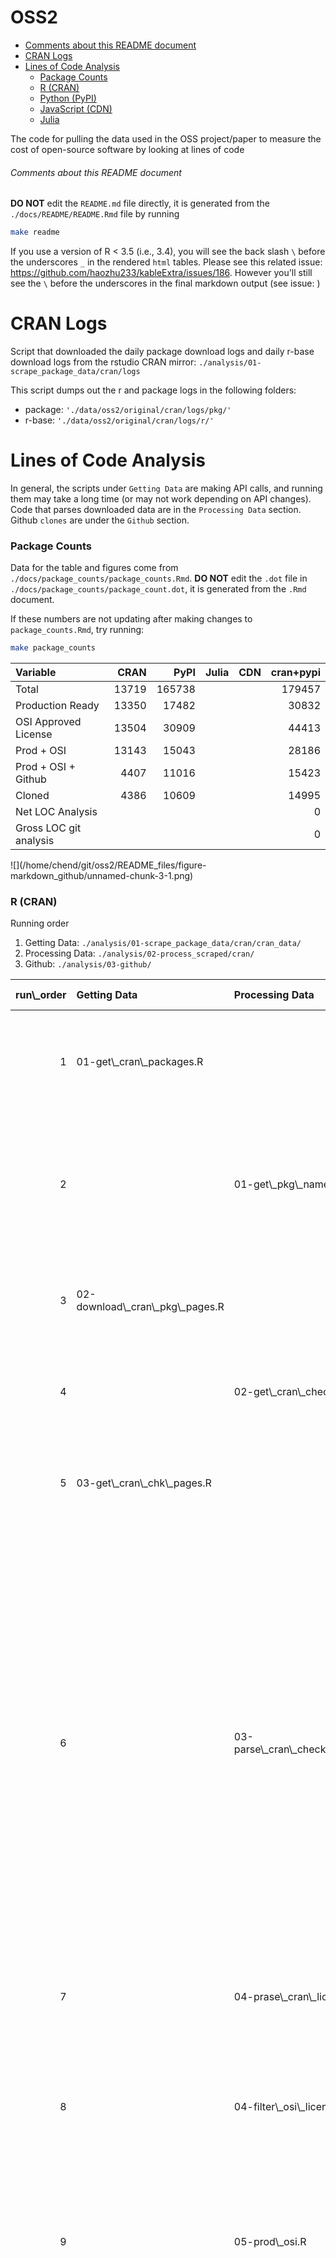 OSS2
================

-   [Comments about this README document](#comments-about-this-readme-document)
-   [CRAN Logs](#cran-logs)
-   [Lines of Code Analysis](#lines-of-code-analysis)
    -   [Package Counts](#package-counts)
    -   [R (CRAN)](#r-cran)
    -   [Python (PyPI)](#python-pypi)
    -   [JavaScript (CDN)](#javascript-cdn)
    -   [Julia](#julia)

The code for pulling the data used in the OSS project/paper to measure the cost of open-source software by looking at lines of code

###### Comments about this README document

**DO NOT** edit the `README.md` file directly, it is generated from the `./docs/README/README.Rmd` file by running

``` bash
make readme
```

If you use a version of R &lt; 3.5 (i.e., 3.4), you will see the back slash `\` before the underscores `_` in the rendered `html` tables. Please see this related issue: <https://github.com/haozhu233/kableExtra/issues/186>. However you'll still see the `\` before the underscores in the final markdown output (see issue: )

CRAN Logs
=========

Script that downloaded the daily package download logs and daily r-base download logs from the rstudio CRAN mirror: `./analysis/01-scrape_package_data/cran/logs`

This script dumps out the r and package logs in the following folders:

-   package: `'./data/oss2/original/cran/logs/pkg/'`
-   r-base: `'./data/oss2/original/cran/logs/r/'`

Lines of Code Analysis
======================

In general, the scripts under `Getting Data` are making API calls, and running them may take a long time (or may not work depending on API changes). Code that parses downloaded data are in the `Processing Data` section. Github `clones` are under the `Github` section.

### Package Counts

Data for the table and figures come from `./docs/package_counts/package_counts.Rmd`. **DO NOT** edit the `.dot` file in `./docs/package_counts/package_count.dot`, it is generated from the `.Rmd` document.

If these numbers are not updating after making changes to `package_counts.Rmd`, try running:

``` bash
make package_counts
```

<table class="table table-striped table-hover table-condensed table-responsive" style="margin-left: auto; margin-right: auto;">
<thead>
<tr>
<th style="text-align:left;">
Variable
</th>
<th style="text-align:right;">
CRAN
</th>
<th style="text-align:right;">
PyPI
</th>
<th style="text-align:left;">
Julia
</th>
<th style="text-align:left;">
CDN
</th>
<th style="text-align:right;">
cran+pypi
</th>
</tr>
</thead>
<tbody>
<tr>
<td style="text-align:left;">
Total
</td>
<td style="text-align:right;">
13719
</td>
<td style="text-align:right;">
165738
</td>
<td style="text-align:left;">
</td>
<td style="text-align:left;">
</td>
<td style="text-align:right;">
179457
</td>
</tr>
<tr>
<td style="text-align:left;">
Production Ready
</td>
<td style="text-align:right;">
13350
</td>
<td style="text-align:right;">
17482
</td>
<td style="text-align:left;">
</td>
<td style="text-align:left;">
</td>
<td style="text-align:right;">
30832
</td>
</tr>
<tr>
<td style="text-align:left;">
OSI Approved License
</td>
<td style="text-align:right;">
13504
</td>
<td style="text-align:right;">
30909
</td>
<td style="text-align:left;">
</td>
<td style="text-align:left;">
</td>
<td style="text-align:right;">
44413
</td>
</tr>
<tr>
<td style="text-align:left;">
Prod + OSI
</td>
<td style="text-align:right;">
13143
</td>
<td style="text-align:right;">
15043
</td>
<td style="text-align:left;">
</td>
<td style="text-align:left;">
</td>
<td style="text-align:right;">
28186
</td>
</tr>
<tr>
<td style="text-align:left;">
Prod + OSI + Github
</td>
<td style="text-align:right;">
4407
</td>
<td style="text-align:right;">
11016
</td>
<td style="text-align:left;">
</td>
<td style="text-align:left;">
</td>
<td style="text-align:right;">
15423
</td>
</tr>
<tr>
<td style="text-align:left;">
Cloned
</td>
<td style="text-align:right;">
4386
</td>
<td style="text-align:right;">
10609
</td>
<td style="text-align:left;">
</td>
<td style="text-align:left;">
</td>
<td style="text-align:right;">
14995
</td>
</tr>
<tr>
<td style="text-align:left;">
Net LOC Analysis
</td>
<td style="text-align:right;">
</td>
<td style="text-align:right;">
</td>
<td style="text-align:left;">
</td>
<td style="text-align:left;">
</td>
<td style="text-align:right;">
0
</td>
</tr>
<tr>
<td style="text-align:left;">
Gross LOC git analysis
</td>
<td style="text-align:right;">
</td>
<td style="text-align:right;">
</td>
<td style="text-align:left;">
</td>
<td style="text-align:left;">
</td>
<td style="text-align:right;">
0
</td>
</tr>
</tbody>
</table>
![](/home/chend/git/oss2/README_files/figure-markdown_github/unnamed-chunk-3-1.png)

### R (CRAN)

Running order

1.  Getting Data: `./analysis/01-scrape_package_data/cran/cran_data/`
2.  Processing Data: `./analysis/02-process_scraped/cran/`
3.  Github: `./analysis/03-github/`

<table class="table table-striped table-hover table-condensed table-responsive" style="margin-left: auto; margin-right: auto;">
<thead>
<tr>
<th style="text-align:right;">
run\_order
</th>
<th style="text-align:left;">
Getting Data
</th>
<th style="text-align:left;">
Processing Data
</th>
<th style="text-align:left;">
Github
</th>
<th style="text-align:left;">
Git Analysis
</th>
<th style="text-align:left;">
Notes
</th>
</tr>
</thead>
<tbody>
<tr>
<td style="text-align:right;">
1
</td>
<td style="text-align:left;">
01-get\_cran\_packages.R
</td>
<td style="text-align:left;">
</td>
<td style="text-align:left;">
</td>
<td style="text-align:left;">
</td>
<td style="text-align:left;">
Reads and saves the HTML from the CRAN website: '<https://cran.r-project.org/web/packages/available_packages_by_name.html>'. This file automatically saves the date the script was run in the output file.
</td>
</tr>
<tr>
<td style="text-align:right;">
2
</td>
<td style="text-align:left;">
</td>
<td style="text-align:left;">
01-get\_pkg\_names.R
</td>
<td style="text-align:left;">
</td>
<td style="text-align:left;">
</td>
<td style="text-align:left;">
Gets the URLs for each CRAN package page. Sets up the dataset for package name, package page URL, and package page download location.
</td>
</tr>
<tr>
<td style="text-align:right;">
3
</td>
<td style="text-align:left;">
02-download\_cran\_pkg\_pages.R
</td>
<td style="text-align:left;">
</td>
<td style="text-align:left;">
</td>
<td style="text-align:left;">
</td>
<td style="text-align:left;">
Downloads the package page HTML as specified by the url and save output in the input file.
</td>
</tr>
<tr>
<td style="text-align:right;">
4
</td>
<td style="text-align:left;">
</td>
<td style="text-align:left;">
02-get\_cran\_check\_links.R
</td>
<td style="text-align:left;">
</td>
<td style="text-align:left;">
</td>
<td style="text-align:left;">
Similar to the 01-get\_pkg\_name.R script, but this gets the URL for the CRAN checks page for all the packages.
</td>
</tr>
<tr>
<td style="text-align:right;">
5
</td>
<td style="text-align:left;">
03-get\_cran\_chk\_pages.R
</td>
<td style="text-align:left;">
</td>
<td style="text-align:left;">
</td>
<td style="text-align:left;">
</td>
<td style="text-align:left;">
Downloads the package page HTML as specified by the url and save output in the input file.
</td>
</tr>
<tr>
<td style="text-align:right;">
6
</td>
<td style="text-align:left;">
</td>
<td style="text-align:left;">
03-parse\_cran\_check\_results.R
</td>
<td style="text-align:left;">
</td>
<td style="text-align:left;">
</td>
<td style="text-align:left;">
Used the same heuristics used in the summer to determine “production ready”. There are different systems each package is checked against. We use the ones that are “release” versions to check whether a package is “production ready”. From there we look at the build status of the package for the releases. A package is marked as “production ready” if all the values are either “OK”, “NOTE”, or “WARN”. That means a package is marked as “not production ready” if any of the values are “ERROR”, or “FAIL”.
</td>
</tr>
<tr>
<td style="text-align:right;">
7
</td>
<td style="text-align:left;">
</td>
<td style="text-align:left;">
04-prase\_cran\_licenses.R
</td>
<td style="text-align:left;">
</td>
<td style="text-align:left;">
</td>
<td style="text-align:left;">
Extracts the text from the “License: ” portion of the CRAN package page
</td>
</tr>
<tr>
<td style="text-align:right;">
8
</td>
<td style="text-align:left;">
</td>
<td style="text-align:left;">
04-filter\_osi\_licenses.R
</td>
<td style="text-align:left;">
</td>
<td style="text-align:left;">
</td>
<td style="text-align:left;">
Uses the master osi license file to tag osi approved licenses. There is a visual check here, but it seems that those packages that are not OSI approved are CC and ACM “licenses”.
</td>
</tr>
<tr>
<td style="text-align:right;">
9
</td>
<td style="text-align:left;">
</td>
<td style="text-align:left;">
05-prod\_osi.R
</td>
<td style="text-align:left;">
</td>
<td style="text-align:left;">
</td>
<td style="text-align:left;">
Combines the production-ready data with the osi-approved data and then filter down packages that are both production-ready and osi-approved.
</td>
</tr>
<tr>
<td style="text-align:right;">
10
</td>
<td style="text-align:left;">
</td>
<td style="text-align:left;">
06-parse\_github\_url.R
</td>
<td style="text-align:left;">
</td>
<td style="text-align:left;">
</td>
<td style="text-align:left;">
Uses the link(s) provided by the “URL” value on the CRAN package page to potentially parse a github URL. If multiple github-like URLs are provided, we use the first one listed. If no github URLs are found in the “URL” section, we use look at the “Bugreport” value on the CRAN package page. If there is a github URL there we use that as the github URL to get a github user/repo slug. We use thig slug to create a clone URL to clone (i.e., download) the cran package from github.
</td>
</tr>
<tr>
<td style="text-align:right;">
11
</td>
<td style="text-align:left;">
01-get\_cran\_pkg\_src.R
</td>
<td style="text-align:left;">
</td>
<td style="text-align:left;">
</td>
<td style="text-align:left;">
</td>
<td style="text-align:left;">
Extracts the text from the “package source” portion of the CRAN package page to create a download URL for the current package source compressed file.
</td>
</tr>
<tr>
<td style="text-align:right;">
12
</td>
<td style="text-align:left;">
02-download\_cran\_pkg\_src.R
</td>
<td style="text-align:left;">
</td>
<td style="text-align:left;">
</td>
<td style="text-align:left;">
</td>
<td style="text-align:left;">
Downloads the files from the data specified in the input data.
</td>
</tr>
<tr>
<td style="text-align:right;">
13
</td>
<td style="text-align:left;">
</td>
<td style="text-align:left;">
</td>
<td style="text-align:left;">
01-03-clone\_cran.R
</td>
<td style="text-align:left;">
</td>
<td style="text-align:left;">
Clones the github projects from the parsed github slug (user/repo). Not all slugs were valid (i.e., not all github clone urls were valid). This is because some repositories do not exist anymore, they could've been renamed, and sometimes the user (i.e., owner) does not exist anymore.
</td>
</tr>
</tbody>
</table>
<table class="table table-striped table-hover table-condensed table-responsive" style="margin-left: auto; margin-right: auto;">
<thead>
<tr>
<th style="text-align:right;">
run\_order
</th>
<th style="text-align:left;">
Getting Data
</th>
<th style="text-align:left;">
Processing Data
</th>
<th style="text-align:left;">
Github
</th>
<th style="text-align:left;">
input
</th>
<th style="text-align:left;">
output
</th>
</tr>
</thead>
<tbody>
<tr>
<td style="text-align:right;">
1
</td>
<td style="text-align:left;">
01-get\_cran\_packages.R
</td>
<td style="text-align:left;">
</td>
<td style="text-align:left;">
</td>
<td style="text-align:left;">
</td>
<td style="text-align:left;">
./data/oss2/original/cran/2019-02-16-cran-pkgs.html'
</td>
</tr>
<tr>
<td style="text-align:right;">
2
</td>
<td style="text-align:left;">
</td>
<td style="text-align:left;">
01-get\_pkg\_names.R
</td>
<td style="text-align:left;">
</td>
<td style="text-align:left;">
./data/oss2/original/cran/2019-02-16-cran-pkgs.html'
</td>
<td style="text-align:left;">
./data/oss2/processed/pkg\_links.csv'
</td>
</tr>
<tr>
<td style="text-align:right;">
3
</td>
<td style="text-align:left;">
02-download\_cran\_pkg\_pages.R
</td>
<td style="text-align:left;">
</td>
<td style="text-align:left;">
</td>
<td style="text-align:left;">
./data/oss2/processed/pkg\_links.csv'
</td>
<td style="text-align:left;">
</td>
</tr>
<tr>
<td style="text-align:right;">
4
</td>
<td style="text-align:left;">
</td>
<td style="text-align:left;">
02-get\_cran\_check\_links.R
</td>
<td style="text-align:left;">
</td>
<td style="text-align:left;">
./data/oss2/processed/pkg\_links.csv'
</td>
<td style="text-align:left;">
./data/oss2/processed/cran/cran\_pkg\_chk.RDS'
</td>
</tr>
<tr>
<td style="text-align:right;">
5
</td>
<td style="text-align:left;">
03-get\_cran\_chk\_pages.R
</td>
<td style="text-align:left;">
</td>
<td style="text-align:left;">
</td>
<td style="text-align:left;">
./data/oss2/processed/cran/cran\_pkg\_chk.RDS'
</td>
<td style="text-align:left;">
</td>
</tr>
<tr>
<td style="text-align:right;">
6
</td>
<td style="text-align:left;">
</td>
<td style="text-align:left;">
03-parse\_cran\_check\_results.R
</td>
<td style="text-align:left;">
</td>
<td style="text-align:left;">
./data/oss2/processed/cran/cran\_pkg\_chk.RDS'
</td>
<td style="text-align:left;">
'./data/oss2/processed/cran/cran\_prod\_rdy.csv'
</td>
</tr>
<tr>
<td style="text-align:right;">
7
</td>
<td style="text-align:left;">
</td>
<td style="text-align:left;">
04-prase\_cran\_licenses.R
</td>
<td style="text-align:left;">
</td>
<td style="text-align:left;">
./data/oss2/processed/pkg\_links.csv'
</td>
<td style="text-align:left;">
./data/oss2/processed/cran/cran\_meta\_licenses\_raw.RDS'
</td>
</tr>
<tr>
<td style="text-align:right;">
8
</td>
<td style="text-align:left;">
</td>
<td style="text-align:left;">
04-filter\_osi\_licenses.R
</td>
<td style="text-align:left;">
</td>
<td style="text-align:left;">
./data/oss2/processed/cran/cran\_meta\_licenses\_raw.RDS', './data/oss2/original/osi\_licenses\_all\_projects.csv'
</td>
<td style="text-align:left;">
./data/oss2/processed/cran/cran\_osi\_licenses.RDS'
</td>
</tr>
<tr>
<td style="text-align:right;">
9
</td>
<td style="text-align:left;">
</td>
<td style="text-align:left;">
05-prod\_osi.R
</td>
<td style="text-align:left;">
</td>
<td style="text-align:left;">
./data/oss2/processed/cran/cran\_prod\_rdy.csv', './data/oss2/processed/cran/cran\_osi\_licenses.RDS'
</td>
<td style="text-align:left;">
./data/oss2/processed/cran/production\_ready\_osi\_approved.RDS'
</td>
</tr>
<tr>
<td style="text-align:right;">
10
</td>
<td style="text-align:left;">
</td>
<td style="text-align:left;">
06-parse\_github\_url.R
</td>
<td style="text-align:left;">
</td>
<td style="text-align:left;">
./data/oss2/processed/cran/production\_ready\_osi\_approved.RDS'
</td>
<td style="text-align:left;">
./data/oss2/processed/cran/production\_osi\_gh.RDS'
</td>
</tr>
<tr>
<td style="text-align:right;">
11
</td>
<td style="text-align:left;">
01-get\_cran\_pkg\_src.R
</td>
<td style="text-align:left;">
</td>
<td style="text-align:left;">
</td>
<td style="text-align:left;">
./data/oss2/processed/pkg\_links.csv'
</td>
<td style="text-align:left;">
./data/oss2/processed/cran/cran\_src\_pkg\_dl\_links.csv'
</td>
</tr>
<tr>
<td style="text-align:right;">
12
</td>
<td style="text-align:left;">
02-download\_cran\_pkg\_src.R
</td>
<td style="text-align:left;">
</td>
<td style="text-align:left;">
</td>
<td style="text-align:left;">
./data/oss2/processed/cran/cran\_src\_pkg\_dl\_links.csv'
</td>
<td style="text-align:left;">
</td>
</tr>
<tr>
<td style="text-align:right;">
13
</td>
<td style="text-align:left;">
</td>
<td style="text-align:left;">
</td>
<td style="text-align:left;">
01-03-clone\_cran.R
</td>
<td style="text-align:left;">
./data/oss2/processed/cran/production\_osi\_gh.RDS'
</td>
<td style="text-align:left;">
</td>
</tr>
</tbody>
</table>
### Python (PyPI)

Running order

1.  Getting Data: `./analysis/01-scrape_package_data/pypi/`
2.  Processing Data: `./analysis/02-process_scraped/pypi/`
3.  Github: `./analysis/03-github/`

<table class="table table-striped table-hover table-condensed table-responsive" style="margin-left: auto; margin-right: auto;">
<thead>
<tr>
<th style="text-align:right;">
run\_order
</th>
<th style="text-align:left;">
Getting Data
</th>
<th style="text-align:left;">
Processing Data
</th>
<th style="text-align:left;">
Github
</th>
<th style="text-align:left;">
Git Analysis
</th>
<th style="text-align:left;">
Notes
</th>
</tr>
</thead>
<tbody>
<tr>
<td style="text-align:right;">
1
</td>
<td style="text-align:left;">
01-get\_pypi\_simple.R
</td>
<td style="text-align:left;">
</td>
<td style="text-align:left;">
</td>
<td style="text-align:left;">
</td>
<td style="text-align:left;">
Use <http://pypi.org/simple/> to get a list of all the packages listed on pypi.
</td>
</tr>
<tr>
<td style="text-align:right;">
2
</td>
<td style="text-align:left;">
02-get\_pkg\_html\_simple.R
</td>
<td style="text-align:left;">
</td>
<td style="text-align:left;">
</td>
<td style="text-align:left;">
</td>
<td style="text-align:left;">
We get the URL for each of the packages listed in pypi.org/simple, and save the page to a html file that we can parse.
</td>
</tr>
<tr>
<td style="text-align:right;">
3
</td>
<td style="text-align:left;">
</td>
<td style="text-align:left;">
01-pypi\_simple\_packages.R
</td>
<td style="text-align:left;">
</td>
<td style="text-align:left;">
</td>
<td style="text-align:left;">
Counts the number of URLS obtained by pypi.org/simple (conversly, the number of packages on PyPI) -- on January 23, 2019
</td>
</tr>
<tr>
<td style="text-align:right;">
4
</td>
<td style="text-align:left;">
</td>
<td style="text-align:left;">
02-pypi\_simple\_latest\_src\_dl\_url.R
</td>
<td style="text-align:left;">
</td>
<td style="text-align:left;">
</td>
<td style="text-align:left;">
Takes the last package version listed in each of the package HTML pages. We capture this link in order to get the "latest" version of the package listed in pypi.org/simple.
</td>
</tr>
<tr>
<td style="text-align:right;">
5
</td>
<td style="text-align:left;">
03-01-get\_pkg\_source\_simple.R
</td>
<td style="text-align:left;">
</td>
<td style="text-align:left;">
</td>
<td style="text-align:left;">
</td>
<td style="text-align:left;">
The dataset from `02-pypi_simple_latest_src_dl_url.R` only returns the URL to download the package, this script then goes through each of the URLs and saves it into the corresponding download location (which is found in the dataset).
</td>
</tr>
<tr>
<td style="text-align:right;">
6
</td>
<td style="text-align:left;">
</td>
<td style="text-align:left;">
03-01-downloaded\_src\_simple\_metadata.py
</td>
<td style="text-align:left;">
</td>
<td style="text-align:left;">
</td>
<td style="text-align:left;">
the `03-xx` series of script all process the metadata from the downloaded package source files. We first use the python `pkginfo` package to introspect each of the downloaded packages. We accounted for `.whl`, `.gz`, `.zip`, `.egg`, `.bz2`, and `.tgz` extensions. The corresponding function within pkginfo is used for each of the various file extensions, and we save the reponse to a column in our dataset. This script takes a long time to run (~20-30 minutes), that is why these steps are broken up into multiple parts. This script only saves the reponse from `pkginfo` into a column. These python scripts save out data in both `csv` and `pickle` formats, the `csv` is really there as a convenience, but all the binary information will be lost. The `pickle` format is what is actually used between scripts.
</td>
</tr>
<tr>
<td style="text-align:right;">
7
</td>
<td style="text-align:left;">
</td>
<td style="text-align:left;">
03-02-downloaded\_src\_simple\_metadata.py
</td>
<td style="text-align:left;">
</td>
<td style="text-align:left;">
</td>
<td style="text-align:left;">
Information about each package is stored in a python object (from pkginfo). Here we take all the object attributes (stored as a Python dictionary) and converrt it into a dataframe object. We may not have gotten every bit of information stored in the object, but it captures all the information we want in this project. There is a renaming of the "name" variable to "name\_pypi" here, since one of the attributes is also called "name". It's important here that you use the "name\_pypi" as the primary key moving forward, since the "name" from the attribute does not always match what was captured from PyPI.
</td>
</tr>
<tr>
<td style="text-align:right;">
8
</td>
<td style="text-align:left;">
</td>
<td style="text-align:left;">
03-03-parse\_production\_ready.py
</td>
<td style="text-align:left;">
</td>
<td style="text-align:left;">
</td>
<td style="text-align:left;">
Development status is captured by the classifier variable, which stores a list of strings of various other "classifications" for the package. Here we extract/parse out the development status string from the classifier variable. The goal is to perform an analysis on "production/stable" and "mature" packages.
</td>
</tr>
<tr>
<td style="text-align:right;">
9
</td>
<td style="text-align:left;">
</td>
<td style="text-align:left;">
04-second\_pass\_production\_ready.py
</td>
<td style="text-align:left;">
</td>
<td style="text-align:left;">
</td>
<td style="text-align:left;">
Since we looked at the "latest" source file when we were getting information from pypi.org/simple, not all packages that were "production ready" were marked as such. For example, the source file we downloaded for `pandas` was an alpha release, but we know it is a "production ready" package Takes the packages that were not already marked as production/stable or mature, and builds the pip download command to download source packages directly from pip.
</td>
</tr>
<tr>
<td style="text-align:right;">
10
</td>
<td style="text-align:left;">
03-02-get\_pkg\_source\_pip.py
</td>
<td style="text-align:left;">
</td>
<td style="text-align:left;">
</td>
<td style="text-align:left;">
</td>
<td style="text-align:left;">
Runs the pip download command to download the latest pip installable package source. This was to capture package sources downloaded from 03-01 that were potentially alpha or other "non production ready" releases. If the analysis were to be redone, we would use this method directly (i.e., use pip download instead of manually downloading the "latest" source). This means that `03-01-get_pkg_source_simple.R` to `03-03-parse_production_ready.py` would not need to be run, and we would capture the pip downloads directly.
</td>
</tr>
<tr>
<td style="text-align:right;">
11
</td>
<td style="text-align:left;">
</td>
<td style="text-align:left;">
05-01-noprod-downloaded\_src\_simple\_metadata.py
</td>
<td style="text-align:left;">
</td>
<td style="text-align:left;">
</td>
<td style="text-align:left;">
these scripts all follow the same process as the 03-0x counterparts. Since the code and functions were not setup to be a python module, any changes in the 05-0x set of scripts need to be manually changed in the 03-0x set of scripts, or vice versa.

This script introspects the downloaded sources (this time form pip download) and extracts the pkginfo.
</td>
</tr>
<tr>
<td style="text-align:right;">
12
</td>
<td style="text-align:left;">
</td>
<td style="text-align:left;">
05-02-noprod-downloaded\_src\_simple\_metadata.py
</td>
<td style="text-align:left;">
</td>
<td style="text-align:left;">
</td>
<td style="text-align:left;">
Take the object from pkginfo and pivot the attributes to a dataframe
</td>
</tr>
<tr>
<td style="text-align:right;">
13
</td>
<td style="text-align:left;">
</td>
<td style="text-align:left;">
05-03-noprod-parse\_production\_ready.py
</td>
<td style="text-align:left;">
</td>
<td style="text-align:left;">
</td>
<td style="text-align:left;">
Clean up the development status from the classifier variable
</td>
</tr>
<tr>
<td style="text-align:right;">
14
</td>
<td style="text-align:left;">
</td>
<td style="text-align:left;">
06-combine\_fpass\_noprod.py
</td>
<td style="text-align:left;">
</td>
<td style="text-align:left;">
</td>
<td style="text-align:left;">
Since we collected "production ready" packages in multiple ways, this script combines the datasets so we have a single dataset we can use to filter "production ready" status. We filter out dataset here for those packages that are "production/stable" and "mature" as defined by the deveopment status from the classifier variable.
</td>
</tr>
<tr>
<td style="text-align:right;">
15
</td>
<td style="text-align:left;">
04-licenses.R
</td>
<td style="text-align:left;">
</td>
<td style="text-align:left;">
</td>
<td style="text-align:left;">
</td>
<td style="text-align:left;">
Make sure you have the LIBRARIES\_IO\_API\_KEY defined in your r environment.

Takes the "production ready" packages and uses the libraries.io API to get more infomration from the each package. We are just saving the API REST GET reponse here that will be parsed in the next step. Because the license field of the metadata from pkginfo is all user reported, there are 7000+ unique values put in for license. We use libraries.io here to get a more standardized list of licenses.
</td>
</tr>
<tr>
<td style="text-align:right;">
16
</td>
<td style="text-align:left;">
</td>
<td style="text-align:left;">
07-01-parse\_librariesio\_licenses.R
</td>
<td style="text-align:left;">
</td>
<td style="text-align:left;">
</td>
<td style="text-align:left;">
Parse the GET response from libraries.io to get the 'normalized\_licenses' value. Some packages have multiple licenses listed (some have up to 4). The first license was used as the license from libraries.io (saved as the column `l`)
</td>
</tr>
<tr>
<td style="text-align:right;">
17
</td>
<td style="text-align:left;">
</td>
<td style="text-align:left;">
07-02-osi\_approved.R
</td>
<td style="text-align:left;">
</td>
<td style="text-align:left;">
</td>
<td style="text-align:left;">
There is a master list of OSI approved licenses that is used in this step. It helps keep track of all the OSI licenses and the ways they can be typed in a license field.

If there is a license missing from the libraries.io service, we fill in the missing license from the "license" pkginfo metadata. We didn't use the license from pkginfo directly, becuase all the information is user input, and there were too many unique license values to account for.

Once we have all the license infomation, we mark each package as having an OSI-approved license or not
</td>
</tr>
<tr>
<td style="text-align:right;">
18
</td>
<td style="text-align:left;">
</td>
<td style="text-align:left;">
08-combine\_before\_gh.R
</td>
<td style="text-align:left;">
</td>
<td style="text-align:left;">
</td>
<td style="text-align:left;">
Combine the information about "production ready" status with "osi approved license" to get a final set of packages that we will use to pull from github. Once we have the production-ready-osi-approved packages, we then use `home_page` column to potentially get a Github URL, if no github url was provided in the `home_page` column, we used the `download_url` column. This was similar to looking at the URL and Bug Report information in the CRAN analysis. Some github URLs were just the username, so we created the github slug by appending the python package name to create the user/repo slug.

We end up with a dataset of github slugs (which we can use to clone information) that are production ready with OSI approved licenses
</td>
</tr>
<tr>
<td style="text-align:right;">
19
</td>
<td style="text-align:left;">
</td>
<td style="text-align:left;">
</td>
<td style="text-align:left;">
01-04-clone\_pypi.R
</td>
<td style="text-align:left;">
</td>
<td style="text-align:left;">
Clones the github projects from the parsed github slug (user/repo). Not all slugs were valid (i.e., not all github clone urls were valid). This is because some repositories do not exist anymore, they could've been renamed, and sometimes the user (i.e., owner) does not exist anymore.
</td>
</tr>
</tbody>
</table>
<table class="table table-striped table-hover table-condensed table-responsive" style="margin-left: auto; margin-right: auto;">
<thead>
<tr>
<th style="text-align:right;">
run\_order
</th>
<th style="text-align:left;">
Getting Data
</th>
<th style="text-align:left;">
Processing Data
</th>
<th style="text-align:left;">
Github
</th>
<th style="text-align:left;">
input
</th>
<th style="text-align:left;">
output
</th>
</tr>
</thead>
<tbody>
<tr>
<td style="text-align:right;">
1
</td>
<td style="text-align:left;">
01-get\_pypi\_simple.R
</td>
<td style="text-align:left;">
</td>
<td style="text-align:left;">
</td>
<td style="text-align:left;">
</td>
<td style="text-align:left;">
./data/oss2/original/pypi/pypi\_simple/2019-01-23-pypi\_simple.html'
</td>
</tr>
<tr>
<td style="text-align:right;">
2
</td>
<td style="text-align:left;">
02-get\_pkg\_html\_simple.R
</td>
<td style="text-align:left;">
</td>
<td style="text-align:left;">
</td>
<td style="text-align:left;">
./data/oss2/original/pypi/pypi\_simple/2019-01-23-pypi\_simple.html'
</td>
<td style="text-align:left;">
./data/oss2/original/pypi/pypi\_simple/simple\_pkg\_htmls/'
</td>
</tr>
<tr>
<td style="text-align:right;">
3
</td>
<td style="text-align:left;">
</td>
<td style="text-align:left;">
01-pypi\_simple\_packages.R
</td>
<td style="text-align:left;">
</td>
<td style="text-align:left;">
./data/oss2/original/pypi/pypi\_simple/2019-01-23-pypi\_simple.html',
</td>
<td style="text-align:left;">
</td>
</tr>
<tr>
<td style="text-align:right;">
4
</td>
<td style="text-align:left;">
</td>
<td style="text-align:left;">
02-pypi\_simple\_latest\_src\_dl\_url.R
</td>
<td style="text-align:left;">
</td>
<td style="text-align:left;">
./data/oss2/original/pypi/pypi\_simple/simple\_pkg\_htmls', './data/oss2/original/pypi/pypi\_simple/2019-01-23-pypi\_simple.html'
</td>
<td style="text-align:left;">
./data/oss2/processed/pypi/simple\_url\_src\_paths.csv'
</td>
</tr>
<tr>
<td style="text-align:right;">
5
</td>
<td style="text-align:left;">
03-01-get\_pkg\_source\_simple.R
</td>
<td style="text-align:left;">
</td>
<td style="text-align:left;">
</td>
<td style="text-align:left;">
./data/oss2/processed/pypi/simple\_url\_src\_paths.csv'
</td>
<td style="text-align:left;">
./data/oss2/original/pypi/pypi\_simple/simple\_pkg\_src/'
</td>
</tr>
<tr>
<td style="text-align:right;">
6
</td>
<td style="text-align:left;">
</td>
<td style="text-align:left;">
03-01-downloaded\_src\_simple\_metadata.py
</td>
<td style="text-align:left;">
</td>
<td style="text-align:left;">
./data/oss2/original/pypi/pypi\_simple/simple\_pkg\_src/', './data/oss2/processed/pypi/simple\_url\_src\_paths.csv'
</td>
<td style="text-align:left;">
./data/oss2/processed/working/pypi/simple\_downloaded\_pkginfo\_attr.csv', './data/oss2/processed/working/pypi/simple\_downloaded\_pkginfo\_attr.pickle'
</td>
</tr>
<tr>
<td style="text-align:right;">
7
</td>
<td style="text-align:left;">
</td>
<td style="text-align:left;">
03-02-downloaded\_src\_simple\_metadata.py
</td>
<td style="text-align:left;">
</td>
<td style="text-align:left;">
./data/oss2/processed/working/pypi/simple\_downloaded\_pkginfo\_attr.pickle'
</td>
<td style="text-align:left;">
./data/oss2/processed/working/pypi/parsed\_pkg\_attributes.csv', './data/oss2/processed/working/pypi/parsed\_pkg\_attributes.pickle'
</td>
</tr>
<tr>
<td style="text-align:right;">
8
</td>
<td style="text-align:left;">
</td>
<td style="text-align:left;">
03-03-parse\_production\_ready.py
</td>
<td style="text-align:left;">
</td>
<td style="text-align:left;">
./data/oss2/processed/working/pypi/parsed\_pkg\_attributes.pickle'
</td>
<td style="text-align:left;">
./data/oss2/processed/working/pypi/production\_ready\_first\_pass.pickle', './data/oss2/processed/working/pypi/production\_ready\_first\_pass.csv'
</td>
</tr>
<tr>
<td style="text-align:right;">
9
</td>
<td style="text-align:left;">
</td>
<td style="text-align:left;">
04-second\_pass\_production\_ready.py
</td>
<td style="text-align:left;">
</td>
<td style="text-align:left;">
./data/oss2/processed/working/pypi/production\_ready\_first\_pass.pickle'
</td>
<td style="text-align:left;">
./data/oss2/processed/working/pypi/non\_production\_ready\_pip\_download.pickle', './data/oss2/processed/working/pypi/non\_production\_ready\_pip\_download.csv'
</td>
</tr>
<tr>
<td style="text-align:right;">
10
</td>
<td style="text-align:left;">
03-02-get\_pkg\_source\_pip.py
</td>
<td style="text-align:left;">
</td>
<td style="text-align:left;">
</td>
<td style="text-align:left;">
./data/oss2/processed/working/pypi/non\_production\_ready\_pip\_download.pickle'
</td>
<td style="text-align:left;">
</td>
</tr>
<tr>
<td style="text-align:right;">
11
</td>
<td style="text-align:left;">
</td>
<td style="text-align:left;">
05-01-noprod-downloaded\_src\_simple\_metadata.py
</td>
<td style="text-align:left;">
</td>
<td style="text-align:left;">
./data/oss2/processed/working/pypi/non\_production\_ready\_pip\_download.pickle'
</td>
<td style="text-align:left;">
./data/oss2/processed/working/pypi/simple\_downloaded\_pkginfo\_attr\_noprod.csv', './data/oss2/processed/working/pypi/simple\_downloaded\_pkginfo\_attr\_noprod.pickle'
</td>
</tr>
<tr>
<td style="text-align:right;">
12
</td>
<td style="text-align:left;">
</td>
<td style="text-align:left;">
05-02-noprod-downloaded\_src\_simple\_metadata.py
</td>
<td style="text-align:left;">
</td>
<td style="text-align:left;">
./data/oss2/processed/working/pypi/simple\_downloaded\_pkginfo\_attr\_noprod.pickle'
</td>
<td style="text-align:left;">
./data/oss2/processed/working/pypi/parsed\_pkg\_attributes\_noprod.csv', './data/oss2/processed/working/pypi/parsed\_pkg\_attributes\_noprod.pickle'
</td>
</tr>
<tr>
<td style="text-align:right;">
13
</td>
<td style="text-align:left;">
</td>
<td style="text-align:left;">
05-03-noprod-parse\_production\_ready.py
</td>
<td style="text-align:left;">
</td>
<td style="text-align:left;">
./data/oss2/processed/working/pypi/parsed\_pkg\_attributes\_noprod.pickle'
</td>
<td style="text-align:left;">
./data/oss2/processed/working/pypi/production\_ready\_noprod.pickle', './data/oss2/processed/working/pypi/production\_ready\_noprod.csv'
</td>
</tr>
<tr>
<td style="text-align:right;">
14
</td>
<td style="text-align:left;">
</td>
<td style="text-align:left;">
06-combine\_fpass\_noprod.py
</td>
<td style="text-align:left;">
</td>
<td style="text-align:left;">
./data/oss2/processed/working/pypi/production\_ready\_noprod.pickle', './data/oss2/processed/working/pypi/production\_ready\_first\_pass.pickle'
</td>
<td style="text-align:left;">
./data/oss2/processed/working/pypi/production\_ready.pickle', './data/oss2/processed/working/pypi/production\_ready.csv'
</td>
</tr>
<tr>
<td style="text-align:right;">
15
</td>
<td style="text-align:left;">
04-licenses.R
</td>
<td style="text-align:left;">
</td>
<td style="text-align:left;">
</td>
<td style="text-align:left;">
./data/oss2/processed/working/pypi/production\_ready.csv'
</td>
<td style="text-align:left;">
./data/oss2/original/pypi/libraries.io'
</td>
</tr>
<tr>
<td style="text-align:right;">
16
</td>
<td style="text-align:left;">
</td>
<td style="text-align:left;">
07-01-parse\_librariesio\_licenses.R
</td>
<td style="text-align:left;">
</td>
<td style="text-align:left;">
./data/oss2/processed/working/pypi/production\_ready.csv', './data/oss2/original/pypi/libraries.io'
</td>
<td style="text-align:left;">
./data/oss2/processed/pypi/librariesio\_licenses.RDS'
</td>
</tr>
<tr>
<td style="text-align:right;">
17
</td>
<td style="text-align:left;">
</td>
<td style="text-align:left;">
07-02-osi\_approved.R
</td>
<td style="text-align:left;">
</td>
<td style="text-align:left;">
"./data/oss2/original/osi\_licenses\_all\_projects.csv", './data/oss2/processed/pypi/librariesio\_licenses.RDS'
</td>
<td style="text-align:left;">
./data/oss2/processed/pypi/osi\_approved.RDS'
</td>
</tr>
<tr>
<td style="text-align:right;">
18
</td>
<td style="text-align:left;">
</td>
<td style="text-align:left;">
08-combine\_before\_gh.R
</td>
<td style="text-align:left;">
</td>
<td style="text-align:left;">
./data/oss2/processed/working/pypi/production\_ready.csv', './data/oss2/processed/pypi/osi\_approved.RDS'
</td>
<td style="text-align:left;">
./data/oss2/processed/pypi/prod\_osi\_gh.RDS'
</td>
</tr>
<tr>
<td style="text-align:right;">
19
</td>
<td style="text-align:left;">
</td>
<td style="text-align:left;">
</td>
<td style="text-align:left;">
01-04-clone\_pypi.R
</td>
<td style="text-align:left;">
./data/oss2/processed/pypi/prod\_osi\_gh.RDS'
</td>
<td style="text-align:left;">
</td>
</tr>
</tbody>
</table>
### JavaScript (CDN)

<table class="table table-striped table-hover table-condensed table-responsive" style="margin-left: auto; margin-right: auto;">
<thead>
<tr>
<th style="text-align:right;">
run\_order
</th>
<th style="text-align:left;">
Getting Data
</th>
<th style="text-align:left;">
Processing Data
</th>
<th style="text-align:left;">
Github
</th>
<th style="text-align:left;">
Git Analysis
</th>
<th style="text-align:left;">
Notes
</th>
</tr>
</thead>
<tbody>
<tr>
<td style="text-align:right;">
1
</td>
<td style="text-align:left;">
01-get\_pkg\_json\_info.R
</td>
<td style="text-align:left;">
</td>
<td style="text-align:left;">
</td>
<td style="text-align:left;">
</td>
<td style="text-align:left;">
Gets all the libraries listed from cdn.js using the API. Saves the GET response as a json file
</td>
</tr>
<tr>
<td style="text-align:right;">
2
</td>
<td style="text-align:left;">
</td>
<td style="text-align:left;">
01-cdn\_pkg\_info.R
</td>
<td style="text-align:left;">
</td>
<td style="text-align:left;">
</td>
<td style="text-align:left;">
Converts the JSON response into a dataframe. Takes the first listed license for each package, and looks into the (older) license file to see if a package has an OSI approved license.

The license file used to determine whether a package is an OSI approved package uses an older license file used from Summer 2018. If you are re-doing this analysis, you should use the one stated in the script as a comment. The license file generated from './analysis/osi\_licenses/create\_master\_osi\_approved.R'. This is the same license file used for the CRAN and PyPI analysis. Any “missing” licenses should be programmatically added using that script.
</td>
</tr>
<tr>
<td style="text-align:right;">
3
</td>
<td style="text-align:left;">
</td>
<td style="text-align:left;">
02-filter\_osi.R
</td>
<td style="text-align:left;">
</td>
<td style="text-align:left;">
</td>
<td style="text-align:left;">
Uses the older license dataset to filter packages that were OSI approved. Please see note(s) above about the “older” license file.

This script filters cdn libraries where osi\_approved is TRUE.
</td>
</tr>
<tr>
<td style="text-align:right;">
4
</td>
<td style="text-align:left;">
</td>
<td style="text-align:left;">
03-github\_slugs.R
</td>
<td style="text-align:left;">
</td>
<td style="text-align:left;">
</td>
<td style="text-align:left;">
Uses the repository.url value to parse the github slug
</td>
</tr>
<tr>
<td style="text-align:right;">
5
</td>
<td style="text-align:left;">
</td>
<td style="text-align:left;">
</td>
<td style="text-align:left;">
01-clone\_gh\_repos.R
</td>
<td style="text-align:left;">
</td>
<td style="text-align:left;">
This script is the same script used in the Julia analysis to download the github repositories. See the notes in the Julia script for more information.

Essentially this script clones the cdn repositories that have a github url into a specified directory
</td>
</tr>
<tr>
<td style="text-align:right;">
6
</td>
<td style="text-align:left;">
</td>
<td style="text-align:left;">
</td>
<td style="text-align:left;">
</td>
<td style="text-align:left;">
travis.R
</td>
<td style="text-align:left;">
The students over the Summer 2018 skipped all checks for “production ready” and assumed that all packages were already production ready. There is no standarized way to look for production ready packages in CDN when this analysis was done. One thought was to look at the Travis status for the github packages (like what we did for Julia). This script aimes to get information using travis. But we abandoned this because so many of the packages were lost because they did not use Travis for CI. This is why cdn was also dropped from the LOC analysis.
</td>
</tr>
</tbody>
</table>
<table class="table table-striped table-hover table-condensed table-responsive" style="margin-left: auto; margin-right: auto;">
<thead>
<tr>
<th style="text-align:right;">
run\_order
</th>
<th style="text-align:left;">
Getting Data
</th>
<th style="text-align:left;">
Processing Data
</th>
<th style="text-align:left;">
Github
</th>
<th style="text-align:left;">
input
</th>
<th style="text-align:left;">
output
</th>
</tr>
</thead>
<tbody>
<tr>
<td style="text-align:right;">
1
</td>
<td style="text-align:left;">
01-get\_pkg\_json\_info.R
</td>
<td style="text-align:left;">
</td>
<td style="text-align:left;">
</td>
<td style="text-align:left;">
</td>
<td style="text-align:left;">
'./data/oss2/original/cdn/libraries\_json/'
</td>
</tr>
<tr>
<td style="text-align:right;">
2
</td>
<td style="text-align:left;">
</td>
<td style="text-align:left;">
01-cdn\_pkg\_info.R
</td>
<td style="text-align:left;">
</td>
<td style="text-align:left;">
'./data/oss2/original/cdn/libraries\_json/', './data/oss/final/PyPI/osi\_approved\_licenses.csv'
</td>
<td style="text-align:left;">
'./data/oss2/processed/cdn/cdn\_with\_license.csv'
</td>
</tr>
<tr>
<td style="text-align:right;">
3
</td>
<td style="text-align:left;">
</td>
<td style="text-align:left;">
02-filter\_osi.R
</td>
<td style="text-align:left;">
</td>
<td style="text-align:left;">
'./data/oss2/processed/cdn/cdn\_with\_license.csv', './data/oss/final/PyPI/osi\_approved\_licenses.csv'
</td>
<td style="text-align:left;">
'./data/oss2/processed/cdn/cdn\_osi.csv'
</td>
</tr>
<tr>
<td style="text-align:right;">
4
</td>
<td style="text-align:left;">
</td>
<td style="text-align:left;">
03-github\_slugs.R
</td>
<td style="text-align:left;">
</td>
<td style="text-align:left;">
'./data/oss2/processed/cdn/cdn\_osi.csv'
</td>
<td style="text-align:left;">
'./data/oss2/processed/cdn/cdn\_gh\_slugs.csv'
</td>
</tr>
<tr>
<td style="text-align:right;">
5
</td>
<td style="text-align:left;">
</td>
<td style="text-align:left;">
</td>
<td style="text-align:left;">
01-clone\_gh\_repos.R
</td>
<td style="text-align:left;">
'./data/oss2/processed/cdn/cdn\_gh\_slugs.csv'
</td>
<td style="text-align:left;">
'./data/oss2/original/cloned\_repos/cdn/'
</td>
</tr>
<tr>
<td style="text-align:right;">
6
</td>
<td style="text-align:left;">
</td>
<td style="text-align:left;">
</td>
<td style="text-align:left;">
</td>
<td style="text-align:left;">
'./data/oss2/original/cloned\_repos/cdn'
</td>
<td style="text-align:left;">
</td>
</tr>
</tbody>
</table>
### Julia

<table class="table table-striped table-hover table-condensed table-responsive" style="margin-left: auto; margin-right: auto;">
<thead>
<tr>
<th style="text-align:right;">
run\_order
</th>
<th style="text-align:left;">
Getting Data
</th>
<th style="text-align:left;">
Processing Data
</th>
<th style="text-align:left;">
Github
</th>
<th style="text-align:left;">
Git Analysis
</th>
<th style="text-align:left;">
Notes
</th>
</tr>
</thead>
<tbody>
<tr>
<td style="text-align:right;">
1
</td>
<td style="text-align:left;">
JuliaEcosystem/src/JuliaEcosystem.jl
</td>
<td style="text-align:left;">
</td>
<td style="text-align:left;">
</td>
<td style="text-align:left;">
</td>
<td style="text-align:left;">
From Bayoan, creates a dataset for each julia package, the version of the package, and its (Github) repository URL along with all of that package’s dependencies. You need to run this script from the base JuliaEscosystem directory, not the R project directory.
</td>
</tr>
<tr>
<td style="text-align:right;">
2
</td>
<td style="text-align:left;">
</td>
<td style="text-align:left;">
01-julia\_ecosystem.R
</td>
<td style="text-align:left;">
</td>
<td style="text-align:left;">
</td>
<td style="text-align:left;">
Counts the number of unique julia packages
</td>
</tr>
<tr>
<td style="text-align:right;">
3
</td>
<td style="text-align:left;">
</td>
<td style="text-align:left;">
</td>
<td style="text-align:left;">
01-clone\_gh\_repos.R
</td>
<td style="text-align:left;">
</td>
<td style="text-align:left;">
This script downloads the Julia and CDN git repositories. In an ideal world, this script would’ve downloaded all the github repositories for all the languages in the project, But towards the end of the project, it was easier to have separate clone scripts for CRAN and PyPI. There are functions in this script that could be expanded to work with the cran and pypi repositories that would then be moved into the R folder.

Having said that, the relevant part of this script creates the github slug from the julia repositories and then clones the repositories into a specified directory
</td>
</tr>
<tr>
<td style="text-align:right;">
4
</td>
<td style="text-align:left;">
</td>
<td style="text-align:left;">
</td>
<td style="text-align:left;">
</td>
<td style="text-align:left;">
01-travis\_build\_status.R
</td>
<td style="text-align:left;">
Used the github slug to query the Travis API to get the build status of the master branch from Travis. This was used to determine whether or not a package was “production ready”
</td>
</tr>
<tr>
<td style="text-align:right;">
6
</td>
<td style="text-align:left;">
01-get\_licensee.R
</td>
<td style="text-align:left;">
</td>
<td style="text-align:left;">
</td>
<td style="text-align:left;">
</td>
<td style="text-align:left;">
Runs the licensee command (from npm) to get the license for each of the Julia package LICENSE files.
</td>
</tr>
<tr>
<td style="text-align:right;">
7
</td>
<td style="text-align:left;">
</td>
<td style="text-align:left;">
02-parse\_licensee.R
</td>
<td style="text-align:left;">
</td>
<td style="text-align:left;">
</td>
<td style="text-align:left;">
Parses the text from Licensee to get OSI approved licenses. We stopped the analysis for Julia here because the vast majority of liceses were not able to be detected by Licensee (thus, also on Github). We get a “License: NOASSERTION” response from licensee. Most of the licenses are OSI approved, but because the text of the license file was altered, licensee was unable to assign the correct license to the repository. We end up with only 418 OSI approved licenses, which is incorrect.

We used licensee here because it is the same program/software Github uses to determine what license a repository is using. Spot checking the NOASSERTION results on Github also show no license tagged in the repository. Because trying to write a heuristic to “fix” licensee would mean “doing better than Github” we opted not to include Julia for the LOC analysis so far.

One way might be to do a simple string match on the license file (e.g., does the string MIT exist in this file? Or does MIT exist as a word in this file).

This script is not very “clean” it has a lot of exploratory work in it. Since we were still trying to figure out how to continue with the Julia ecosystem.
</td>
</tr>
</tbody>
</table>
<table class="table table-striped table-hover table-condensed table-responsive" style="margin-left: auto; margin-right: auto;">
<thead>
<tr>
<th style="text-align:right;">
run\_order
</th>
<th style="text-align:left;">
Getting Data
</th>
<th style="text-align:left;">
Processing Data
</th>
<th style="text-align:left;">
Github
</th>
<th style="text-align:left;">
input
</th>
<th style="text-align:left;">
output
</th>
</tr>
</thead>
<tbody>
<tr>
<td style="text-align:right;">
1
</td>
<td style="text-align:left;">
JuliaEcosystem/src/JuliaEcosystem.jl
</td>
<td style="text-align:left;">
</td>
<td style="text-align:left;">
</td>
<td style="text-align:left;">
Manifest.toml, Project.toml
</td>
<td style="text-align:left;">
./analysis/01-scrape\_package\_data/julia/JuliaEcosystem/data/julia.tsv
</td>
</tr>
<tr>
<td style="text-align:right;">
2
</td>
<td style="text-align:left;">
</td>
<td style="text-align:left;">
01-julia\_ecosystem.R
</td>
<td style="text-align:left;">
</td>
<td style="text-align:left;">
'./analysis/01-scrape\_package\_data/julia/JuliaEcosystem/data/julia.tsv'
</td>
<td style="text-align:left;">
</td>
</tr>
<tr>
<td style="text-align:right;">
3
</td>
<td style="text-align:left;">
</td>
<td style="text-align:left;">
</td>
<td style="text-align:left;">
01-clone\_gh\_repos.R
</td>
<td style="text-align:left;">
'./analysis/01-scrape\_package\_data/julia/JuliaEcosystem/data/julia.tsv'
</td>
<td style="text-align:left;">
'./data/oss2/original/cloned\_repos/julia/'
</td>
</tr>
<tr>
<td style="text-align:right;">
4
</td>
<td style="text-align:left;">
</td>
<td style="text-align:left;">
</td>
<td style="text-align:left;">
</td>
<td style="text-align:left;">
'./analysis/01-scrape\_package\_data/julia/JuliaEcosystem/data/julia.tsv'
</td>
<td style="text-align:left;">
'./data/oss2/processed/julia/pkg\_travis\_badge.RDS'
</td>
</tr>
<tr>
<td style="text-align:right;">
6
</td>
<td style="text-align:left;">
01-get\_licensee.R
</td>
<td style="text-align:left;">
</td>
<td style="text-align:left;">
</td>
<td style="text-align:left;">
'./data/oss2/processed/julia/pkg\_travis\_badge.RDS'
</td>
<td style="text-align:left;">
'./data/oss2/processed/julia/pkg\_licensee\_detect.RDS'
</td>
</tr>
<tr>
<td style="text-align:right;">
7
</td>
<td style="text-align:left;">
</td>
<td style="text-align:left;">
02-parse\_licensee.R
</td>
<td style="text-align:left;">
</td>
<td style="text-align:left;">
'./data/oss2/processed/julia/pkg\_licensee\_detect.RDS'
</td>
<td style="text-align:left;">
</td>
</tr>
</tbody>
</table>
